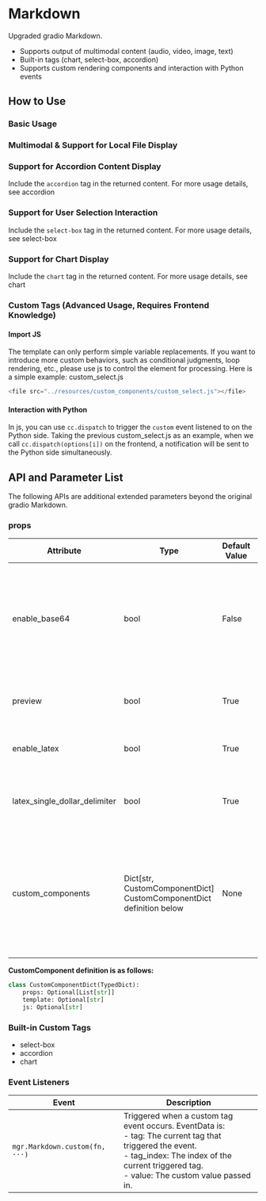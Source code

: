 # Markdown

Upgraded gradio Markdown.

- Supports output of multimodal content (audio, video, image, text)
- Built-in tags (chart, select-box, accordion)
- Supports custom rendering components and interaction with Python events

## How to Use

### Basic Usage

<demo name="basic"></demo>

### Multimodal & Support for Local File Display

<demo name="multimodal"></demo>

### Support for Accordion Content Display

Include the `accordion` tag in the returned content. For more usage details, see <tab-link tab="custom_tags/accordion">accordion</tab-link>
<demo name="accordion"></demo>

### Support for User Selection Interaction

Include the `select-box` tag in the returned content. For more usage details, see <tab-link tab="custom_tags/select-box">select-box</tab-link>
<demo name="select-box"></demo>

### Support for Chart Display

Include the `chart` tag in the returned content. For more usage details, see <tab-link tab="custom_tags/chart">chart</tab-link>
<demo name="chart"></demo>

### Custom Tags (Advanced Usage, Requires Frontend Knowledge)

<demo name="custom-tag"></demo>

#### Import JS

<demo name="custom-tag2"></demo>
The template can only perform simple variable replacements. If you want to introduce more custom behaviors, such as conditional judgments, loop rendering, etc., please use js to control the element for processing. Here is a simple example:
<demo name="custom-tag3">
<demo-suffix>
custom_select.js

```js
<file src="../resources/custom_components/custom_select.js"></file>
```

</demo-suffix>
</demo>

#### Interaction with Python

In js, you can use `cc.dispatch` to trigger the `custom` event listened to on the Python side. Taking the previous custom_select.js as an example, when we call `cc.dispatch(options[i])` on the frontend, a notification will be sent to the Python side simultaneously.
<demo name="custom-tag4"></demo>

## API and Parameter List

The following APIs are additional extended parameters beyond the original gradio Markdown.

### props

| Attribute                     | Type                                                                | Default Value | Description                                                                                                |
| ----------------------------- | ------------------------------------------------------------------- | ------------- | ---------------------------------------------------------------------------------------------------------- |
| enable_base64                 | bool                                                                | False         | Whether to support rendering content as base64, since rendering base64 is unsafe, the default is False.    |
| preview                       | bool                                                                | True          | Whether to enable image preview functionality.                                                             |
| enable_latex                  | bool                                                                | True          | Whether to enable LaTeX rendering.                                                                         |
| latex_single_dollar_delimiter | bool                                                                | True          | Whe ther to enable single dollar delimiter `$` for LaTeX rendering.                                        |
| custom_components             | Dict[str, CustomComponentDict] CustomComponentDict definition below | None          | Supports user-defined custom tags and controls tag rendering styles and triggers Python events through js. |
|                               |

**CustomComponent definition is as follows:**

```python
class CustomComponentDict(TypedDict):
    props: Optional[List[str]]
    template: Optional[str]
    js: Optional[str]
```

### Built-in Custom Tags

- <tab-link tab="custom_tags/select-box">select-box</tab-link>
- <tab-link tab="custom_tags/accordion">accordion</tab-link>
- <tab-link tab="custom_tags/chart">chart</tab-link>

### Event Listeners

| Event                          | Description                                                                                                                                                                                                        |
| ------------------------------ | ------------------------------------------------------------------------------------------------------------------------------------------------------------------------------------------------------------------ |
| `mgr.Markdown.custom(fn, ···)` | Triggered when a custom tag event occurs. EventData is: <br/> - tag: The current tag that triggered the event.<br/> - tag_index: The index of the current triggered tag.<br/> - value: The custom value passed in. |
